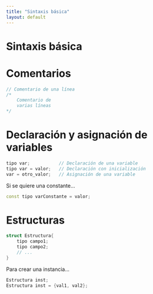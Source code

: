 ```yaml
---
title: "Sintaxis básica"
layout: default
---
```


# **Sintaxis básica**

# Comentarios

```cpp
// Comentario de una línea
/*
    Comentario de
    varias líneas
*/
```

# Declaración y asignación de variables
```cpp
tipo var;           // Declaración de una variable
tipo var = valor;   // Declaración con inicialización
var = otro_valor;   // Asignación de una variable
```
Si se quiere una constante...
```cpp
const tipo varConstante = valor;
```

# Estructuras
```cpp
struct Estructura{
    tipo campo1;
    tipo campo2;
    // ...
}
```
Para crear una instancia...
```cpp
Estructura inst;
Estructura inst = {val1, val2};
